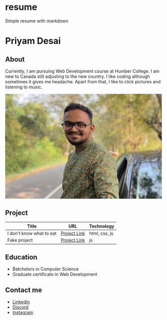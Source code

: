 # resume
Simple resume with markdown

# Priyam Desai

## About

Currently, I am pursuing Web Development course at Humber College. I am new to Canada still adjusting to the new country. I like coding although sometimes it gives me headache. Apart from that, I like to click pictures and listening to music.

<!-- ![Photo of Priyam](/photo-priyam.png "Photo of Priyam") -->
<img src="https://github.com/codeyumm/resume/blob/main/photo-priyam.png" width="600">

## Project

| Title | URL | Technology |
| ----- | --- | ---------- |
| I don't know what to eat | [Project Link](heyhello.com) | html, css, js |
| Fake project | [Project Link](hey-hello.com) | js |

## Education

- Batchelors in Computer Science
- Graduate certificate in Web Development

## Contact me

- [Linkedin](https://www.linkedin.com/in/priyam-desai-792513290/)
- [Discord](https://www.discord.com/priyam06)
- [Instagram](https://www.instagram.com/pri__yum/)


